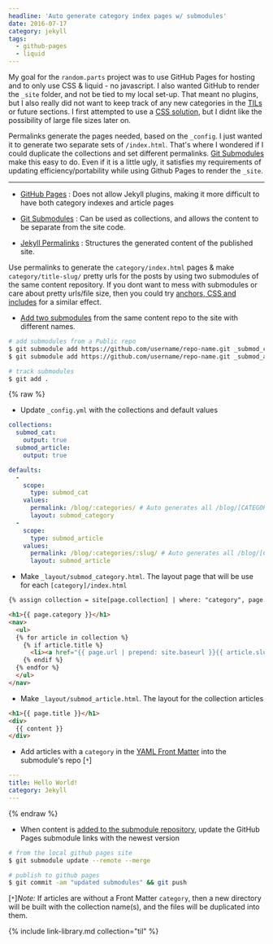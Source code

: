 ```yaml
---
headline: 'Auto generate category index pages w/ submodules'
date: 2016-07-17
category: jekyll
tags:
  - github-pages
  - liquid
---
```


My goal for the `random.parts` project was to use GitHub Pages for hosting and to only use CSS & liquid - no javascript. I also wanted GitHub to render the `_site` folder, and not be tied to my local set-up. That meant no plugins, but I also really did not want to keep track of any new categories in the [TILs] or future sections. I first attempted to use a [CSS solution][generate-category-pages-using-css-for-posts], but I didnt like the possibility of large file sizes later on.

Permalinks generate the pages needed, based on the `_config`. I just wanted it to generate two separate sets of `/index.html`. That's where I wondered if I could duplicate the collections and set different permalinks. [Git Submodules] make this easy to do. Even if it is a little ugly, it satisfies my requirements of updating efficiency/portability while using Github Pages to render the `_site`.

---

- [GitHub Pages] : Does not allow Jekyll plugins, making it more difficult to have both category indexes and article pages

- [Git Submodules] : Can be used as collections, and allows the content to be separate from the site code.

- [Jekyll Permalinks] : Structures the generated content of the published site.

Use permalinks to generate the `category/index.html` pages &  make `category/title-slug/` pretty urls for the posts by using two submodules of the same content repository. If you dont want to mess with submodules or care about pretty urls/file size, then you could try [anchors, CSS and includes][generate-category-pages-using-css-for-posts] for a similar effect.


- [Add two submodules][using-submodules-in-github-pages] from the same content repo to the site with different names.

```sh
# add submodules from a Public repo
$ git submodule add https://github.com/username/repo-name.git _submod_cat
$ git submodule add https://github.com/username/repo-name.git _submod_article

# track submodules
$ git add .
```

{% raw %}
- Update `_config.yml` with the collections and default values

```yaml
collections:
  submod_cat:
    output: true
  submod_article:
    output: true

defaults:
  -
    scope:
      type: submod_cat
    values:
      permalink: /blog/:categories/ # Auto generates all /blog/[CATEGORY]/index.html
      layout: submod_category
  -
    scope:
      type: submod_article
    values:
      permalink: /blog/:categories/:slug/ # Auto generates all /blog/[CATEGORY]/[TITLE-SLUG]/index.html
      layout: submod_article
```

- Make `_layout/submod_category.html`. The layout page that will be use for each `[category]/index.html`

```html
{% assign collection = site[page.collection] | where: "category", page.category | sort: "title" %}

<h1>{{ page.category }}</h1>
<nav>
  <ul>
  {% for article in collection %}
    {% if article.title %}
      <li><a href="{{ page.url | prepend: site.baseurl }}{{ article.slug }}">{{ article.title }}</a></li>
    {% endif %}
  {% endfor %}
  </ul>
</nav>
```

- Make `_layout/submod_article.html`. The layout for the collection articles

```html
<h1>{{ page.title }}</h1>
<div>
  {{ content }}
</div>
```

- Add articles with a `category` in the [YAML Front Matter][yml-front-matter] into the submodule's repo [`*`]

```yaml
---
title: Hello World!
category: Jekyll
---
```

{% endraw %}

- When content is [added to the submodule repository][using-submodules-in-github-pages], update the GitHub Pages submodule links with the newest version

```sh
# from the local github pages site
$ git submodule update --remote --merge

# publish to github pages
$ git commit -am "updated submodules" && git push
```

[`*`]_Note:_ If articles are without a Front Matter `category`, then a new directory will be built with the collection name(s), and the files will be duplicated into them.

[TILs]: https://github.com/random-parts/til
[GitHub Pages]: https://help.github.com/articles/using-jekyll-as-a-static-site-generator-with-github-pages/
[Git Submodules]: https://git-scm.com/book/en/v2/Git-Tools-Submodules
[Jekyll Permalinks]: https://jekyllrb.com/docs/permalinks/
[generate-category-pages-using-css-for-posts]: generate-category-pages-using-css-for-posts.md
[using-submodules-in-github-pages]: /github/using-submodules-in-github-pages.md
[yml-front-matter]: https://jekyllrb.com/docs/frontmatter/

{% include link-library.md collection="til" %}